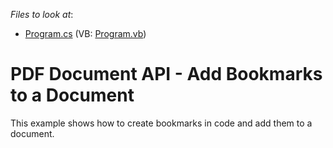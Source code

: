 <!-- default file list -->
*Files to look at*:

* [Program.cs](./CS/AddBookmarks/Program.cs) (VB: [Program.vb](./VB/AddBookmarks/Program.vb))
<!-- default file list end -->
# PDF Document API - Add Bookmarks to a Document


This example shows how to create bookmarks in code and add them to a document.

<br/>


